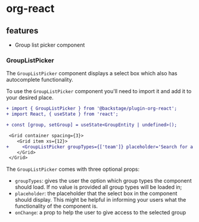 # org-react

## features

- Group list picker component

### GroupListPicker

The `GroupListPicker` component displays a select box which also has autocomplete functionality.

To use the `GroupListPicker` component you'll need to import it and add it to your desired place.

```diff
+ import { GroupListPicker } from '@backstage/plugin-org-react';
+ import React, { useState } from 'react';

+ const [group, setGroup] = useState<GroupEntity | undefined>();

 <Grid container spacing={3}>
    <Grid item xs={12}>
+     <GroupListPicker groupTypes={['team']} placeholder='Search for a team' onChange={setGroup}/>
    </Grid>
 </Grid>
```

The `GroupListPicker` comes with three optional props:

- `groupTypes`: gives the user the option which group types the component should load. If no value is provided all group types will be loaded in;
- `placeholder`: the placeholder that the select box in the component should display. This might be helpful in informing your users what the functionality of the component is.
- `onChange`: a prop to help the user to give access to the selected group
